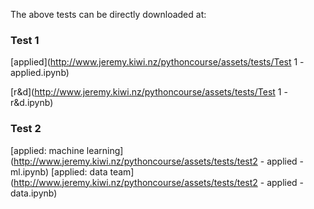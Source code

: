 The above tests can be directly downloaded at:

### Test 1

[applied](http://www.jeremy.kiwi.nz/pythoncourse/assets/tests/Test 1 - applied.ipynb)

[r&d](http://www.jeremy.kiwi.nz/pythoncourse/assets/tests/Test 1 - r&d.ipynb)

### Test 2

[applied: machine learning](http://www.jeremy.kiwi.nz/pythoncourse/assets/tests/test2 - applied - ml.ipynb)
[applied: data team](http://www.jeremy.kiwi.nz/pythoncourse/assets/tests/test2 - applied - data.ipynb)
